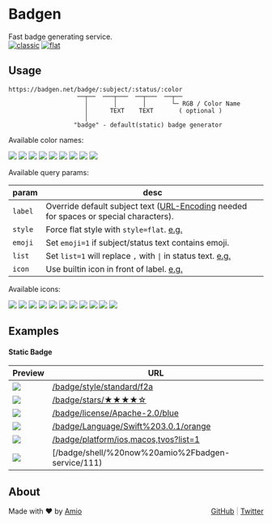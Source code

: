 # Badgen

Fast badge generating service.  
[![classic](https://badgen.net/badge/style/classic/pink)](https://badgen.net)
[![flat](https://flat.badgen.net/badge/style/flat/pink)](https://flat.badgen.net)

## Usage

```
https://badgen.net/badge/:subject/:status/:color
                   ──┬──  ───┬───  ──┬───  ──┬──
                     │       │       │       └─ RGB / Color Name
                     │      TEXT    TEXT       ( optional )
                     │
                  "badge" - default(static) badge generator
```

Available color names:

![](/badge/color/blue/blue)
![](/badge/color/cyan/cyan)
![](/badge/color/green/green)
![](/badge/color/yellow/yellow)
![](/badge/color/orange/orange)
![](/badge/color/red/red)
![](/badge/color/pink/pink)
![](/badge/color/purple/purple)
![](/badge/color/grey/grey)

Available query params:

| param | desc |
| ----- | ---- |
|`label`| Override default subject text ([URL-Encoding][url-enc-href] needed for spaces or special characters).
|`style`| Force flat style with `style=flat`. [e.g.][style-eg-href]
|`emoji`| Set `emoji=1` if subject/status text contains emoji.
| `list`| Set `list=1` will replace `,` with ` \| ` in status text. [e.g.][list-eg-href]
| `icon`| Use builtin icon in front of label. [e.g.][icon-eg-href]

Available icons:

![](/badge//travis?icon=travis)
![](/badge//circleci?icon=circleci)
![](/badge//appveyor?icon=appveyor)
![](/badge//docker?icon=docker)
![](/badge//github?icon=github)
![](/badge//gitlab?icon=gitlab)
![](/badge//slack?icon=slack)
![](/badge//gitter?icon=gitter)
![](/badge//firefox?icon=firefox)
![](/badge//chrome?icon=chrome)
![](/badge//terminal?icon=terminal)

## Examples

#### Static Badge

| Preview | URL |
| ------- | --- |
|![](/badge/style/standard/f2a) | [/badge/style/standard/f2a](/badge/style/standard/f2a)
|![](/badge/stars/★★★★☆/green) | [/badge/stars/★★★★☆](/badge/stars/★★★★☆/green)
|![](/badge/license/Apache-2.0/blue) | [/badge/license/Apache-2.0/blue](/badge/license/Apache-2.0/blue)
|![](/badge/Language/Swift%203.0.1/orange) | [/badge/Language/Swift%203.0.1/orange](/badge/Language/Swift%203.0.1/orange)
|![](/badge/platform/ios,macos,tvos?list=1) | [/badge/platform/ios,macos,tvos?list=1](/badge/platform/ios,macos,tvos?list=1)
|![](/badge/shell/$%20now%20amio%2Fbadgen-service/111) | [/badge/shell/$%20now%20amio%2Fbadgen-service/111](/badge/shell/$%20now%20amio%2Fbadgen-service/111)

<div id="live-badge-examples"></div>

<script>
  window.liveBadges = {
    /* source control */
    github: [
      // [ <desc>, <badge-image-src> ]
      ['release', '/github/release/babel/babel'],
      ['tag', '/github/tag/micromatch/micromatch'],
    ],
    /* release registries */
    npm: [
      ['version', '/npm/v/express'],
      ['version', '/npm/v/marked'],
      ['version (scoped)', '/npm/v/@nestjs/core'],
      ['weekly downloads', '/npm/dw/express'],
      ['monthly downloads', '/npm/dm/express'],
      ['yearly downloads', '/npm/dy/express'],
      ['total downloads', '/npm/dt/express'],
      ['license', '/npm/license/lodash'],
      ['engines (node)', '/npm/node/express']
    ],
    crates: [
      ['version', '/crates/v/regex'],
      ['downloads', '/crates/d/regex'],
      ['downloads (latest)', '/crates/dl/regex']
    ],
    docker: [
      ['pulls (library)', '/docker/pulls/library/ubuntu'],
      ['stars (library)', '/docker/stars/library/ubuntu'],
      ['pulls (scoped)', '/docker/pulls/amio/node-chrome'],
      ['stars (icon & label)', '/docker/stars/library/mongo?icon=docker&label=stars']
    ],
    homebrew: [
      ['version', '/homebrew/v/fish'],
      ['version', '/homebrew/v/cake']
    ],
    'chrome extension': [
      ['version', '/chrome-web-store/v/ckkdlimhmcjmikdlpkmbgfkaikojcbjk'],
      ['users', '/chrome-web-store/users/ckkdlimhmcjmikdlpkmbgfkaikojcbjk'],
      ['price', '/chrome-web-store/price/ckkdlimhmcjmikdlpkmbgfkaikojcbjk'],
      ['rating', '/chrome-web-store/rating/ckkdlimhmcjmikdlpkmbgfkaikojcbjk'],
      ['stars', '/chrome-web-store/stars/ckkdlimhmcjmikdlpkmbgfkaikojcbjk'],
      ['rating count', '/chrome-web-store/rating-count/ckkdlimhmcjmikdlpkmbgfkaikojcbjk']
    ],
    'mozilla add-on': [
      ['version', '/amo/v/markdown-viewer-chrome'],
      ['users', '/amo/users/markdown-viewer-chrome'],
      ['rating', '/amo/rating/markdown-viewer-chrome'],
      ['stars', '/amo/stars/markdown-viewer-chrome'],
      ['reviews', '/amo/reviews/markdown-viewer-chrome']
    ],
    /* CIs */
    travis: [
      ['build', '/travis/amio/micro-cors'],
      ['build (branch)', '/travis/babel/babel/6.x'],
      // ['build (icon)', '/travis/babel/babel?icon=travis'],
    ],
    circleci: [
      ['build', '/circleci/github/amio/now-go'],
      ['build (branch)', '/circleci/github/amio/now-go/master'],
      // ['build (icon)', '/circleci/github/amio/now-go?icon=circleci'],
    ],
    appveyor: [
      ['build', '/appveyor/ci/gruntjs/grunt'],
      // ['build (icon)', '/appveyor/ci/gruntjs/grunt?icon=appveyor']
    ],
    codecov: [
      ['coverage', '/codecov/c/github/tunnckoCore/gitcommit'],
      ['coverage (branch)', '/codecov/c/github/babel/babel/6.x']
    ],
    'david-dm': [
      ['dependencies', '/david/dep/zeit/pkg'],
      ['dev dependencies', '/david/dev/zeit/pkg'],
      ['peer dependencies', '/david/peer/epoberezkin/ajv-keywords'],
      ['optional dependencies', '/david/optional/epoberezkin/ajv-keywords'],
    ],
    /* quality & metrics */
    packagephobia: [
      ['publish size', '/packagephobia/publish/webpack'],
      ['install size', '/packagephobia/install/webpack']
    ],
    'uptime robot': [
      ['status', '/uptime-robot/status/m780731617-a9e038618dc1aee36a44c4af'],
      ['(24 hours) uptime', '/uptime-robot/day/m780731617-a9e038618dc1aee36a44c4af'],
      ['(past week) uptime', '/uptime-robot/week/m780731617-a9e038618dc1aee36a44c4af'],
      ['(past month) uptime', '/uptime-robot/month/m780731617-a9e038618dc1aee36a44c4af'],
      ['(last hours) response', '/uptime-robot/response/m780731617-a9e038618dc1aee36a44c4af']
    ]
  }
</script>

## About

Made with ❤️ by [Amio](https://github.com/amio)
<span style="float:right; color: #AAA">
  <a href="https://github.com/amio/badgen-service">GitHub</a> |
  <a href="https://twitter.com/badgen_net">Twitter</a>
</span>

<script>
  // Update usage url for 'flat.badgen.net'
  if (window.location.hostname === 'flat.badgen.net') {
    const code = document.querySelector('pre code')
    code.innerText = code.innerText.replace(
      'badgen.net',
      'flat.badgen.net'
    ).replace(/\\n/g, '\\n     ')
  }
</script>

<script type="module">
  // Render live badge examples
  import { html, render } from 'https://cdn.jsdelivr.net/npm/lit-html@0.10.2/lit-html.js'

  const genExamples = (badges) => html`
    <h4 id="live-badge">Live Badge</h4>
    <div>${Object.entries(badges).map(([service, examples]) => html`
      <dl>
        <dt id="${service}"><a href="#${service}">${service}</a></dt>
        ${examples.map(([desc, src]) => html`
          <dd>
            <b>${desc}</b>
            <i><img src=${src} /></i>
            <span><a href=${src}>${src}</a></span>
          </dd>
        `)}
      </dl>
    `)}</div>
  `

  render(
    genExamples(window.liveBadges),
    document.querySelector('#live-badge-examples')
  )
</script>

[url-enc-href]: https://developer.mozilla.org/en-US/docs/Glossary/percent-encoding
[style-eg-href]: /badge/color/blue/blue?style=flat
[list-eg-href]: /badge/platform/ios,macos,tvos?list=1
[icon-eg-href]: /badge/docker/v1.2.3/blue?icon=docker
